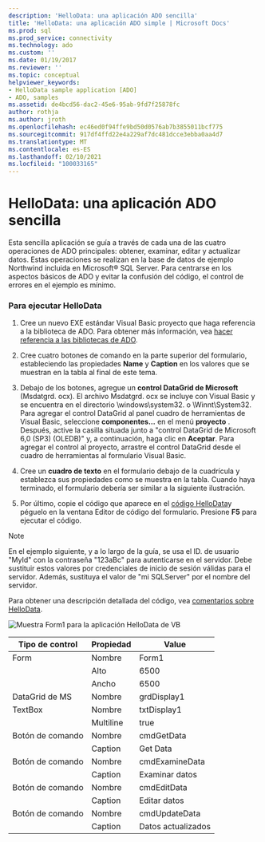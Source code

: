 ```yaml
---
description: 'HelloData: una aplicación ADO sencilla'
title: 'HelloData: una aplicación ADO simple | Microsoft Docs'
ms.prod: sql
ms.prod_service: connectivity
ms.technology: ado
ms.custom: ''
ms.date: 01/19/2017
ms.reviewer: ''
ms.topic: conceptual
helpviewer_keywords:
- HelloData sample application [ADO]
- ADO, samples
ms.assetid: de4bcd56-dac2-45e6-95ab-9fd7f25878fc
author: rothja
ms.author: jroth
ms.openlocfilehash: ec46ed0f94ffe9bd50d0576ab7b3855011bcf775
ms.sourcegitcommit: 917df4ffd22e4a229af7dc481dcce3ebba0aa4d7
ms.translationtype: MT
ms.contentlocale: es-ES
ms.lasthandoff: 02/10/2021
ms.locfileid: "100033165"
---
```

# <a name="hellodata-a-simple-ado-application"></a>HelloData: una aplicación ADO sencilla
Esta sencilla aplicación se guía a través de cada una de las cuatro operaciones de ADO principales: obtener, examinar, editar y actualizar datos. Estas operaciones se realizan en la base de datos de ejemplo Northwind incluida en Microsoft® SQL Server. Para centrarse en los aspectos básicos de ADO y evitar la confusión del código, el control de errores en el ejemplo es mínimo.  
  
### <a name="to-run-hellodata"></a>Para ejecutar HelloData  
  
1.  Cree un nuevo EXE estándar Visual Basic proyecto que haga referencia a la biblioteca de ADO. Para obtener más información, vea [hacer referencia a las bibliotecas de ADO](../referencing-the-ado-libraries.md).  
  
2.  Cree cuatro botones de comando en la parte superior del formulario, estableciendo las propiedades **Name** y **Caption** en los valores que se muestran en la tabla al final de este tema.  
  
3.  Debajo de los botones, agregue un **control DataGrid de Microsoft** (Msdatgrd. ocx). El archivo Msdatgrd. ocx se incluye con Visual Basic y se encuentra en el directorio \windows\system32. o \Winnt\System32. Para agregar el control DataGrid al panel cuadro de herramientas de Visual Basic, seleccione **componentes...** en el menú **proyecto** . Después, active la casilla situada junto a "control DataGrid de Microsoft 6,0 (SP3) (OLEDB)" y, a continuación, haga clic en **Aceptar**. Para agregar el control al proyecto, arrastre el control DataGrid desde el cuadro de herramientas al formulario Visual Basic.  
  
4.  Cree un **cuadro de texto** en el formulario debajo de la cuadrícula y establezca sus propiedades como se muestra en la tabla. Cuando haya terminado, el formulario debería ser similar a la siguiente ilustración.  
  
5.  Por último, copie el código que aparece en el [código HelloData](./hellodata-code.md)y péguelo en la ventana Editor de código del formulario. Presione **F5** para ejecutar el código.  
  
> [!NOTE]
>  En el ejemplo siguiente, y a lo largo de la guía, se usa el ID. de usuario "MyId" con la contraseña "123aBc" para autenticarse en el servidor. Debe sustituir estos valores por credenciales de inicio de sesión válidas para el servidor. Además, sustituya el valor de "mi SQLServer" por el nombre del servidor.  
  
 Para obtener una descripción detallada del código, vea [comentarios sobre HelloData](./comments-on-hellodata.md).  
  
 ![Muestra Form1 para la aplicación HelloData de VB](../../../ado/guide/data/media/hellodata.gif "HelloData")  
  
|Tipo de control|Propiedad|Value|  
|------------------|--------------|-----------|  
|Form|Nombre|Form1|  
||Alto|6500|  
||Ancho|6500|  
|DataGrid de MS|Nombre|grdDisplay1|  
|TextBox|Nombre|txtDisplay1|  
||Multiline|true|  
|Botón de comando|Nombre|cmdGetData|  
||Caption|Get Data|  
|Botón de comando|Nombre|cmdExamineData|  
||Caption|Examinar datos|  
|Botón de comando|Nombre|cmdEditData|  
||Caption| Editar datos|  
|Botón de comando|Nombre|cmdUpdateData|  
||Caption|Datos actualizados|